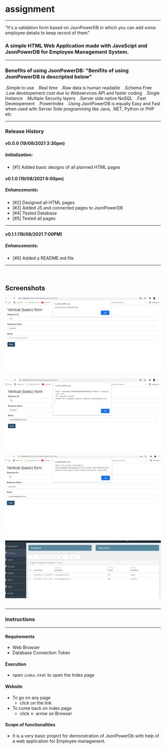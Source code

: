 # assignment
---------------------

"It's a validation form based on JsonPowerDB in which you can add some employee details to keep record of them"
  ### A simple **HTML Web Application** made with **JavaScipt** and **JsonPowerDB** for **Employee Management System**.

----
  
### Benefits of using JsonPowerDB: "Benifits of using JsonPowerDB is descripted below"
   .Simple to use &nbsp;
   .Real time &nbsp;
   .Raw data is human readable &nbsp;
   .Schema Free &nbsp;
   .Low developement cost due to Webservices API and faster coding &nbsp;
   .Single Instance &nbsp;
   .Multiple Security layers &nbsp;
   .Server side native NoSQL &nbsp;
   .Fast Developement &nbsp;
   .PowerIndex &nbsp;
   .Using JsonPowerDB is equally Easy and Fast when used with Server Side programming like Java, .NET, Python or PHP etc&nbsp;
  
  ------
 ### Release History
#### v0.0.0 (19/08/2021 3:30pm)
##### Initialization:
- [#1] Added basic designs of all planned HTML pages

 #### v0.1.0 (19/08/2021 6:00pm)
##### Enhancements:
- [#2] Designed all HTML pages
- [#3] Added JS and connected pages to JsonPowerDB
- [#4] Tested Database
- [#5] Tested all pages
---
#### v0.1.1 (19/08/2021 7:00PM)
##### Enhancements:
- [#6] Added a README.md file

---
&nbsp;&nbsp;

## Screenshots
![Validation](https://github.com/snippy066/assignment/blob/main/projectImage/assign1.png)&nbsp;&nbsp;
![Executation](https://github.com/snippy066/assignment/blob/main/projectImage/assign2.png)&nbsp;&nbsp;
![Result](https://github.com/snippy066/assignment/blob/main/projectImage/assign3.png)&nbsp;&nbsp;
![Database](https://github.com/snippy066/assignment/blob/main/projectImage/assign4.png)&nbsp;&nbsp;


-----
   
  ### Instructions
  _____________________
#### Requirements
  * Web Browser
  * Database Connection Token
  
#### Execution
* open `index.html` to open the Index page

#### Website
* To go on any page
  * click on the link
* To come back on index page
  * click <- arrow on Browser

#### Scope of functionalities
* It is a very basic project for demonstration of JsonPowerDb with help of a web application for Employee management. 


                                       
